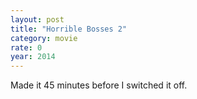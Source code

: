 ```yaml
---
layout: post
title: "Horrible Bosses 2"
category: movie
rate: 0
year: 2014
---
```


Made it 45 minutes before I switched it off.
